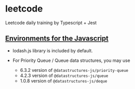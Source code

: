 # leetcode

Leetcode daily training by Typescript + Jest

## [Environments for the Javascript][0]

-   lodash.js library is included by default.

-   For Priority Queue / Queue data structures, you may use
    -   6.3.2 version of `@datastructures-js/priority-queue`
    -   4.2.3 version of `@datastructures-js/queue`
    -   1.0.8 version of `@datastructures-js/deque`

[0]: https://support.leetcode.com/hc/en-us/articles/360011833974-What-are-the-environments-for-the-programming-languages
